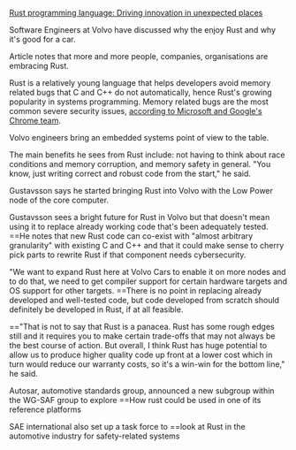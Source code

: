 [Rust programming language: Driving innovation in unexpected places](https://www.zdnet.com/article/programming-languages-why-these-developers-like-rust-in-their-cars/)

Software Engineers at Volvo have discussed why the enjoy Rust and why it's good for a car. 

Article notes that more and more people, companies, organisations are embracing Rust.

Rust is a relatively young language that helps developers avoid memory related bugs that C and C++ do not automatically, hence Rust's growing popularity in systems programming. Memory related bugs are the most common severe security issues, [according to Microsoft and Google's Chrome team](https://www.zdnet.com/article/chrome-70-of-all-security-bugs-are-memory-safety-issues/).

Volvo engineers bring an embedded systems point of view to the table. 

The main benefits he sees from Rust include: not having to think about race conditions and memory corruption, and memory safety in general. "You know, just writing correct and robust code from the start," he said.

Gustavsson says he started bringing Rust into Volvo with the Low Power node of the core computer.

Gustavsson sees a bright future for Rust in Volvo but that doesn't mean using it to replace already working code that's been adequately tested. ==He notes that new Rust code can co-exist with "almost arbitrary granularity" with existing C and C++ and that it could make sense to cherry pick parts to rewrite Rust if that component needs cybersecurity.

"We want to expand Rust here at Volvo Cars to enable it on more nodes and to do that, we need to get compiler support for certain hardware targets and OS support for other targets. ==There is no point in replacing already developed and well-tested code, but code developed from scratch should definitely be developed in Rust, if at all feasible.

 =="That is not to say that Rust is a panacea. Rust has some rough edges still and it requires you to make certain trade-offs that may not always be the best course of action. But overall, I think Rust has huge potential to allow us to produce higher quality code up front at a lower cost which in turn would reduce our warranty costs, so it's a win-win for the bottom line," he said.

Autosar, automotive standards group, announced a new subgroup within the WG-SAF group to explore ==How rust could be used in one of its reference platforms

SAE international also set up a task force to ==look at Rust in the automotive industry for safety-related systems


